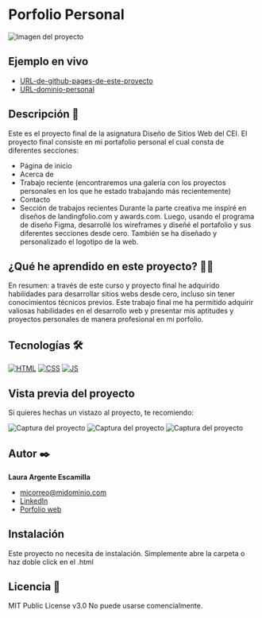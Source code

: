  # Porfolio Personal 
![Imagen del proyecto](https://github.com/eduardofierropro/Portafolio-y-CV/blob/main/IMAGEN-DEL-PROYECTO.jpg?raw=true)

## Ejemplo en vivo
- [URL-de-github-pages-de-este-proyecto](https://lauraargente.github.io/FinalProject/)
- [URL-dominio-personal](URL-de-la-api)

## Descripción 📑

Este es el proyecto final de la asignatura Diseño de Sitios Web del CEI.
 El proyecto final consiste en mi portafolio personal el cual consta de diferentes secciones:
- Página de inicio
- Acerca de
- Trabajo reciente (encontraremos una galería con los proyectos personales en los que he estado trabajando más recientemente)
- Contacto
- Sección de trabajos recientes
Durante la parte creativa me inspiré en diseños de landingfolio.com y awards.com. Luego, usando el programa de diseño Figma, desarrollé los wireframes y diseñé el portafolio y sus diferentes secciones desde cero. También se ha diseñado y personalizado el logotipo de la web.

## ¿Qué he aprendido en este proyecto? 🙇🏻 

En resumen: a través de este curso y proyecto final he adquirido habilidades para desarrollar sitios webs desde cero, incluso sin tener conocimientos técnicos previos. 
Este trabajo final me ha permitido adquirir valiosas habilidades en el desarrollo web y presentar mis aptitudes y proyectos personales de manera profesional en mi porfolio.

## Tecnologías 🛠
<!-- Iconos sacados de: https://github.com/hendrasob/badges/blob/master/README.md y https://github.com/alexandresanlim/Badges4-README.md-Profile -->
[![HTML](https://img.shields.io/badge/HTML5-E34F26?style=for-the-badge&logo=html5&logoColor=white)](https://es.wikipedia.org/wiki/HTML5)
[![CSS](https://img.shields.io/badge/CSS3-1572B6?style=for-the-badge&logo=css3&logoColor=white)](https://es.wikipedia.org/wiki/CSS)
[![JS](https://img.shields.io/badge/JavaScript-F7DF1E?style=for-the-badge&logo=javascript&logoColor=black)](https://es.wikipedia.org/wiki/JavaScript)

## Vista previa del proyecto
Si quieres hechas un vistazo al proyecto, te recomiendo:

![Captura del proyecto](https://github.com/eduardofierropro/Portafolio-y-CV/blob/main/CAPTURA-DEL-PROYECTO.jpg?raw=true)
![Captura del proyecto](https://github.com/eduardofierropro/Portafolio-y-CV/blob/main/CAPTURA-DEL-PROYECTO.jpg?raw=true)
![Captura del proyecto](https://github.com/eduardofierropro/Portafolio-y-CV/blob/main/CAPTURA-DEL-PROYECTO.jpg?raw=true)

## Autor ✒️
**Laura Argente Escamilla**

* [micorreo@midominio.com](micorreo@midominio.com)
* [LinkedIn](https://www.linkedin.com/in/laura-argente-escamilla-16a18b14b/)
* [Porfolio web](https://lauraargente.com/)

## Instalación 
Este proyecto no necesita de instalación. Simplemente abre la carpeta o haz doble click en el .html
  
## Licencia 📄
MIT Public License v3.0
No puede usarse comencialmente.
